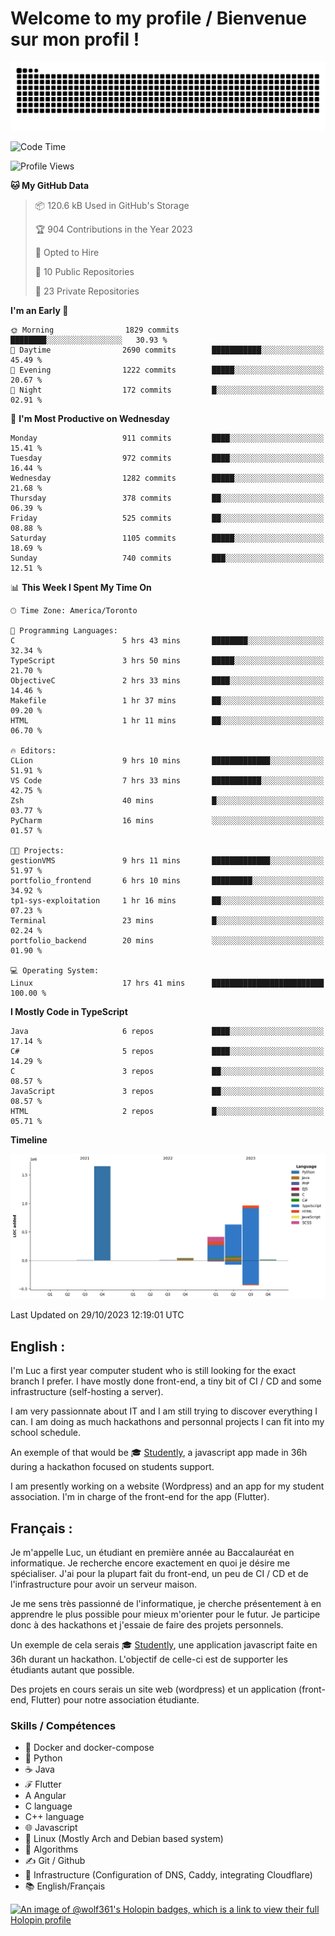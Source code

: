 # Welcome to my profile / Bienvenue sur mon profil !

![snake gif](https://github.com/wolf-361/wolf-361/blob/output/github-contribution-grid-snake.svg)

<!--START_SECTION:waka-->
![Code Time](http://img.shields.io/badge/Code%20Time-432%20hrs%2017%20mins-blue)

![Profile Views](http://img.shields.io/badge/Profile%20Views-0-blue)

**🐱 My GitHub Data** 

> 📦 120.6 kB Used in GitHub's Storage 
 > 
> 🏆 904 Contributions in the Year 2023
 > 
> 💼 Opted to Hire
 > 
> 📜 10 Public Repositories 
 > 
> 🔑 23 Private Repositories 
 > 
**I'm an Early 🐤** 

```text
🌞 Morning                1829 commits        ████████░░░░░░░░░░░░░░░░░   30.93 % 
🌆 Daytime                2690 commits        ███████████░░░░░░░░░░░░░░   45.49 % 
🌃 Evening                1222 commits        █████░░░░░░░░░░░░░░░░░░░░   20.67 % 
🌙 Night                  172 commits         █░░░░░░░░░░░░░░░░░░░░░░░░   02.91 % 
```
📅 **I'm Most Productive on Wednesday** 

```text
Monday                   911 commits         ████░░░░░░░░░░░░░░░░░░░░░   15.41 % 
Tuesday                  972 commits         ████░░░░░░░░░░░░░░░░░░░░░   16.44 % 
Wednesday                1282 commits        █████░░░░░░░░░░░░░░░░░░░░   21.68 % 
Thursday                 378 commits         ██░░░░░░░░░░░░░░░░░░░░░░░   06.39 % 
Friday                   525 commits         ██░░░░░░░░░░░░░░░░░░░░░░░   08.88 % 
Saturday                 1105 commits        █████░░░░░░░░░░░░░░░░░░░░   18.69 % 
Sunday                   740 commits         ███░░░░░░░░░░░░░░░░░░░░░░   12.51 % 
```


📊 **This Week I Spent My Time On** 

```text
🕑︎ Time Zone: America/Toronto

💬 Programming Languages: 
C                        5 hrs 43 mins       ████████░░░░░░░░░░░░░░░░░   32.34 % 
TypeScript               3 hrs 50 mins       █████░░░░░░░░░░░░░░░░░░░░   21.70 % 
ObjectiveC               2 hrs 33 mins       ████░░░░░░░░░░░░░░░░░░░░░   14.46 % 
Makefile                 1 hr 37 mins        ██░░░░░░░░░░░░░░░░░░░░░░░   09.20 % 
HTML                     1 hr 11 mins        ██░░░░░░░░░░░░░░░░░░░░░░░   06.70 % 

🔥 Editors: 
CLion                    9 hrs 10 mins       █████████████░░░░░░░░░░░░   51.91 % 
VS Code                  7 hrs 33 mins       ███████████░░░░░░░░░░░░░░   42.75 % 
Zsh                      40 mins             █░░░░░░░░░░░░░░░░░░░░░░░░   03.77 % 
PyCharm                  16 mins             ░░░░░░░░░░░░░░░░░░░░░░░░░   01.57 % 

🐱‍💻 Projects: 
gestionVMS               9 hrs 11 mins       █████████████░░░░░░░░░░░░   51.97 % 
portfolio_frontend       6 hrs 10 mins       █████████░░░░░░░░░░░░░░░░   34.92 % 
tp1-sys-exploitation     1 hr 16 mins        ██░░░░░░░░░░░░░░░░░░░░░░░   07.23 % 
Terminal                 23 mins             █░░░░░░░░░░░░░░░░░░░░░░░░   02.24 % 
portfolio_backend        20 mins             ░░░░░░░░░░░░░░░░░░░░░░░░░   01.90 % 

💻 Operating System: 
Linux                    17 hrs 41 mins      █████████████████████████   100.00 % 
```

**I Mostly Code in TypeScript** 

```text
Java                     6 repos             ████░░░░░░░░░░░░░░░░░░░░░   17.14 % 
C#                       5 repos             ████░░░░░░░░░░░░░░░░░░░░░   14.29 % 
C                        3 repos             ██░░░░░░░░░░░░░░░░░░░░░░░   08.57 % 
JavaScript               3 repos             ██░░░░░░░░░░░░░░░░░░░░░░░   08.57 % 
HTML                     2 repos             █░░░░░░░░░░░░░░░░░░░░░░░░   05.71 % 
```



**Timeline**

![Lines of Code chart](https://raw.githubusercontent.com/wolf-361/wolf-361/main/assets/bar_graph.png)


 Last Updated on 29/10/2023 12:19:01 UTC
<!--END_SECTION:waka-->

## English : 

I'm Luc a first year computer student who is still looking for the exact branch I prefer. I have mostly done front-end, a tiny bit of CI / CD and some infrastructure (self-hosting a server).

I am very passionnate about IT and I am still trying to discover everything I can. I am doing as much hackathons and personnal projects I can fit into my school schedule.

An exemple of that would be 🎓 [Studently](https://github.com/wolf-361/Studently-CodeJam12), a javascript app made in 36h during a hackathon focused on students support.

I am presently working on a website (Wordpress) and an app for my student association. I'm in charge of the front-end for the app (Flutter).

## Français :

Je m'appelle Luc, un étudiant en première année au Baccalauréat en informatique. Je recherche encore exactement en quoi je désire me spécialiser. J'ai pour la plupart fait du front-end, un peu de CI / CD et de l'infrastructure pour avoir un serveur maison.

Je me sens très passionné de l'informatique, je cherche présentement à en apprendre le plus possible pour mieux m'orienter pour le futur. Je participe donc à des hackathons et j'essaie de faire des projets personnels.

Un exemple de cela serais 🎓 [Studently](https://github.com/wolf-361/Studently-CodeJam12), une application javascript faite en 36h durant un hackathon. L'objectif de celle-ci est de supporter les étudiants autant que possible.

Des projets en cours serais un site web (wordpress) et un application (front-end, Flutter) pour notre association étudiante.

###  Skills / Compétences

* 🐋 Docker and docker-compose
* 🐍 Python
* ☕ Java
* ℱ Flutter
* A Angular
* C language
* C++ language
* 🌐 Javascript
* 🐧 Linux (Mostly Arch and Debian based system)
* 🧩 Algorithms
* ✍️ Git / Github
* 📜 Infrastructure (Configuration of DNS, Caddy, integrating Cloudflare)
* 📚 English/Français

[![An image of @wolf361's Holopin badges, which is a link to view their full Holopin profile](https://holopin.me/wolf361)](https://holopin.io/@wolf361)


